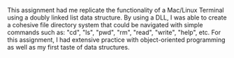This assignment had me replicate the functionality of a Mac/Linux Terminal using a doubly linked list data structure. By using a DLL, I was able to create a cohesive file directory system that could be navigated with simple commands such as: "cd", "ls", "pwd", "rm", "read", "write", "help", etc. For this assignment, I had extensive practice with object-oriented programming as well as my first taste of data structures.
